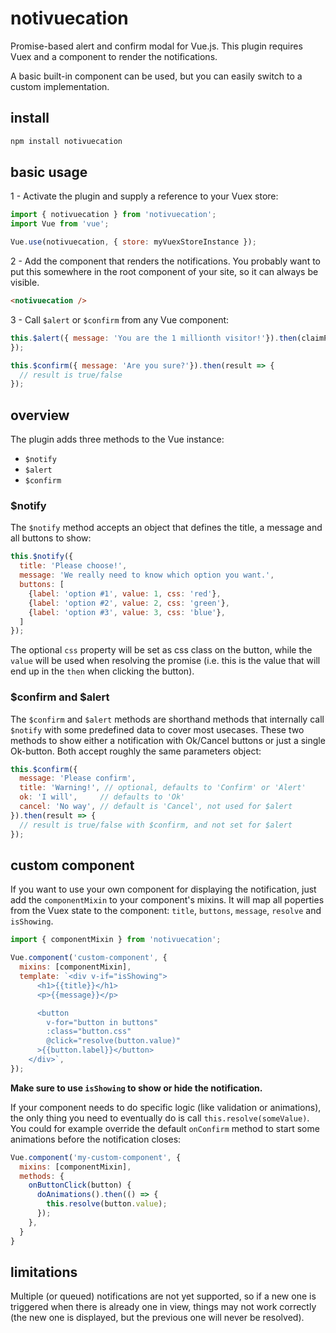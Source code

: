 # notivuecation

Promise-based alert and confirm modal for Vue.js. This plugin requires Vuex and a component to render the notifications.

A basic built-in component can be used, but you can easily switch to a custom implementation.

## install

```sh
npm install notivuecation
```


## basic usage

1 - Activate the plugin and supply a reference to your Vuex store:
```javascript
import { notivuecation } from 'notivuecation';
import Vue from 'vue';

Vue.use(notivuecation, { store: myVuexStoreInstance });
```

2 - Add the component that renders the notifications. You probably want to put this somewhere in the root component of your site, so it can always be visible.
```html
<notivuecation />
```

3 - Call `$alert` or `$confirm` from any Vue component:
```javascript
this.$alert({ message: 'You are the 1 millionth visitor!'}).then(claimPrize);
});

this.$confirm({ message: 'Are you sure?'}).then(result => {
  // result is true/false
});
```

## overview
The plugin adds three methods to the Vue instance:
* `$notify`
* `$alert`
* `$confirm`

### $notify
The `$notify` method accepts an object that defines the title, a message and all buttons to show:
```javascript
this.$notify({
  title: 'Please choose!',
  message: 'We really need to know which option you want.',
  buttons: [
    {label: 'option #1', value: 1, css: 'red'},
    {label: 'option #2', value: 2, css: 'green'},
    {label: 'option #3', value: 3, css: 'blue'},
  ]
});
```
The optional `css` property will be set as css class on the button, while the `value` will be used when resolving the promise (i.e. this is the value that will end up in the `then` when clicking the button).

### $confirm and $alert
The `$confirm` and `$alert` methods are shorthand methods that internally call `$notify` with some predefined data to cover most usecases. These two methods to show either a notification with Ok/Cancel buttons or just a single Ok-button. Both accept roughly the same parameters object:

```javascript
this.$confirm({
  message: 'Please confirm',
  title: 'Warning!', // optional, defaults to 'Confirm' or 'Alert'
  ok: 'I will',     // defaults to 'Ok'
  cancel: 'No way', // default is 'Cancel', not used for $alert
}).then(result => {
  // result is true/false with $confirm, and not set for $alert
});
```


## custom component
If you want to use your own component for displaying the notification, just add the `componentMixin` to your component's mixins. It will map all poperties from the Vuex state to the component: `title`, `buttons`, `message`, `resolve` and `isShowing`.

```javascript
import { componentMixin } from 'notivuecation';

Vue.component('custom-component', {
  mixins: [componentMixin],
  template: `<div v-if="isShowing">
      <h1>{{title}}</h1>
      <p>{{message}}</p>

      <button
        v-for="button in buttons"
        :class="button.css"
        @click="resolve(button.value)"
      >{{button.label}}</button>
    </div>`,
});
```


__Make sure to use `isShowing` to show or hide the notification.__


If your component needs to do specific logic (like validation or animations), the only thing you need to eventually do is call `this.resolve(someValue)`. You could for example override the default `onConfirm` method to start some animations before the notification closes:
```javascript
Vue.component('my-custom-component', {
  mixins: [componentMixin],
  methods: {
    onButtonClick(button) {
      doAnimations().then(() => {
        this.resolve(button.value);
      });
    },
  }
}
```

## limitations
Multiple (or queued) notifications are not yet supported, so if a new one is triggered when there is already one in view, things may not work correctly (the new one is displayed, but the previous one will never be resolved).
